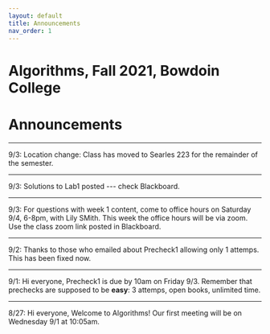 ```yaml
---
layout: default 
title: Announcements
nav_order: 1
---
```





# Algorithms,  Fall 2021, Bowdoin College 

# Announcements 

***

9/3: Location change:   Class has moved to Searles 223 for the remainder of the semester. 

***

9/3:  Solutions to Lab1 posted --- check Blackboard. 

***

9/3:  For questions with week 1 content, come to office hours on Saturday 9/4, 6-8pm, with Lily SMith. This week the office hours will be via zoom.  Use the class zoom link posted in Blackboard. 

***

9/2: Thanks to those who emailed about Precheck1 allowing only 1 attemps. This has been fixed now. 

***

9/1:  Hi everyone, Precheck1 is due by 10am on Friday 9/3. Remember that prechecks are supposed to be __easy__: 3 attemps, open books, unlimited time. 

***

8/27:  Hi everyone, Welcome to Algorithms! Our first meeting will be on Wednesday 9/1 at 10:05am. 
